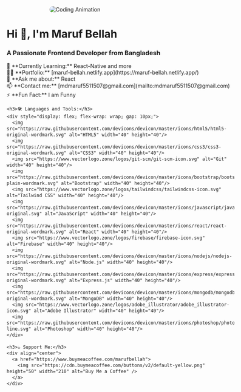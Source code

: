 <div style="display: flex; align-items: center; justify-content: flex-start; flex-wrap: wrap; margin-bottom: 20px;">
  <!-- Image Section -->
  <div style="flex: 1; max-width: 400px; text-align: center;">
    <img 
      src="https://user-images.githubusercontent.com/37551474/113611467-3a567d80-9657-11eb-862b-b07b4f105c6f.gif" 
      alt="Coding Animation" 
      width="400" 
      style="border-radius: 10px;"
    />
  </div>

  <!-- Text Section -->
  <div style="flex: 2; max-width: 600px; margin-left: 20px;">
    <h1>Hi 👋, I'm Maruf Bellah</h1>
    <h3>A Passionate Frontend Developer from Bangladesh</h3>
    <p>
      🌱 **Currently Learning:** React-Native and more <br>
      👨‍💻 **Portfolio:** [maruf-bellah.netlify.app](https://maruf-bellah.netlify.app/) <br>
      💬 **Ask me about:** React <br>
      📫 **Contact me:** [mdmaruf5511507@gmail.com](mailto:mdmaruf5511507@gmail.com) <br>
      ⚡ **Fun Fact:** I am Funny
    </p>

    <h3>🛠️ Languages and Tools:</h3>
    <div style="display: flex; flex-wrap: wrap; gap: 10px;">
      <img src="https://raw.githubusercontent.com/devicons/devicon/master/icons/html5/html5-original-wordmark.svg" alt="HTML5" width="40" height="40"/>
      <img src="https://raw.githubusercontent.com/devicons/devicon/master/icons/css3/css3-original-wordmark.svg" alt="CSS3" width="40" height="40"/>
      <img src="https://www.vectorlogo.zone/logos/git-scm/git-scm-icon.svg" alt="Git" width="40" height="40"/>
      <img src="https://raw.githubusercontent.com/devicons/devicon/master/icons/bootstrap/bootstrap-plain-wordmark.svg" alt="Bootstrap" width="40" height="40"/>
      <img src="https://www.vectorlogo.zone/logos/tailwindcss/tailwindcss-icon.svg" alt="Tailwind CSS" width="40" height="40"/>
      <img src="https://raw.githubusercontent.com/devicons/devicon/master/icons/javascript/javascript-original.svg" alt="JavaScript" width="40" height="40"/>
      <img src="https://raw.githubusercontent.com/devicons/devicon/master/icons/react/react-original-wordmark.svg" alt="React" width="40" height="40"/>
      <img src="https://www.vectorlogo.zone/logos/firebase/firebase-icon.svg" alt="Firebase" width="40" height="40"/>
      <img src="https://raw.githubusercontent.com/devicons/devicon/master/icons/nodejs/nodejs-original-wordmark.svg" alt="Node.js" width="40" height="40"/>
      <img src="https://raw.githubusercontent.com/devicons/devicon/master/icons/express/express-original-wordmark.svg" alt="Express.js" width="40" height="40"/>
      <img src="https://raw.githubusercontent.com/devicons/devicon/master/icons/mongodb/mongodb-original-wordmark.svg" alt="MongoDB" width="40" height="40"/>
      <img src="https://www.vectorlogo.zone/logos/adobe_illustrator/adobe_illustrator-icon.svg" alt="Adobe Illustrator" width="40" height="40"/>
      <img src="https://raw.githubusercontent.com/devicons/devicon/master/icons/photoshop/photoshop-line.svg" alt="Photoshop" width="40" height="40"/>
    </div>

    <h3>☕ Support Me:</h3>
    <div align="center">
      <a href="https://www.buymeacoffee.com/marufbellah">
        <img src="https://cdn.buymeacoffee.com/buttons/v2/default-yellow.png" height="50" width="210" alt="Buy Me a Coffee" />
      </a>
    </div>
  </div>
</div>
